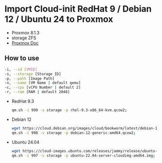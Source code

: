 # Import Cloud-init RedHat 9 / Debian 12 / Ubuntu 24 to Proxmox

- Proxmox 8.1.3
- storage ZFS
- [Proxmox Doc](https://pve.proxmox.com/wiki/Cloud-Init_Support)

## How to use

```sh
-i, --id [VMID]
-s, --storage [Storage ID]
-p, --path [Image Path]
-n, --name [VM Name | default qemu]
-c, --cpu [vCPU Number | default 2]
-r, --ram [RAM | default 2048]
```

- RedHat 9.3
  ```sh
  qm.sh -i 999 -s storage -p rhel-9.3-x86_64-kvm.qcow2;
  ```
- Debian 12
  ```sh
  wget https://cloud.debian.org/images/cloud/bookworm/latest/debian-12-generic-amd64.qcow2;
  qm.sh -i 998 -s storage -p debian-12-generic-amd64.qcow2;
  ```
- Ubuntu 24.04
  ```sh
  wget https://cloud-images.ubuntu.com/releases/jammy/release/ubuntu-22.04-server-cloudimg-amd64.img;
  qm.sh -i 997 -s storage -p ubuntu-22.04-server-cloudimg-amd64.img;
  ```
